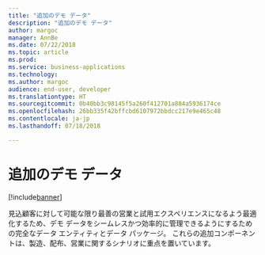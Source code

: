 ```yaml
---
title: "追加のデモ データ"
description: "追加のデモ データ"
author: margoc
manager: AnnBe
ms.date: 07/22/2018
ms.topic: article
ms.prod: 
ms.service: business-applications
ms.technology: 
ms.author: margoc
audience: end-user, developer
ms.translationtype: HT
ms.sourcegitcommit: 0b40bb3c98145f5a260f412701a884a5936174ce
ms.openlocfilehash: 26bb335f42bffcbd6107972bbdcc217e9e465c48
ms.contentlocale: ja-jp
ms.lasthandoff: 07/18/2018

---
```

#  <a name="additional-demo-data"></a>追加のデモ データ

[!include[banner](../../includes/banner.md)]

見込顧客に対して可能な限り最善の営業と試用エクスペリエンスになるよう最適化するため、デモ データをシームレスかつ効率的に管理できるようにするための完全なデータ エンティティとデータ パッケージ。 これらの追加コンポーネントは、製造、配布、営業に関するシナリオに重点を置いています。

